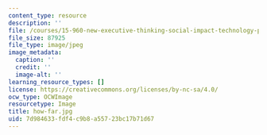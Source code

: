 ```yaml
---
content_type: resource
description: ''
file: /courses/15-960-new-executive-thinking-social-impact-technology-projects-fall-2017-spring-2018/7d984633fdf4c9b8a55723bc17b71d67_how-far.jpg
file_size: 87925
file_type: image/jpeg
image_metadata:
  caption: ''
  credit: ''
  image-alt: ''
learning_resource_types: []
license: https://creativecommons.org/licenses/by-nc-sa/4.0/
ocw_type: OCWImage
resourcetype: Image
title: how-far.jpg
uid: 7d984633-fdf4-c9b8-a557-23bc17b71d67
---
```

